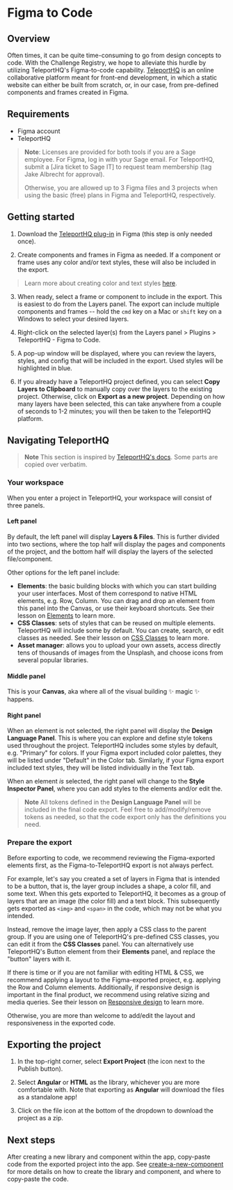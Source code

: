 # Figma to Code

## Overview

Often times, it can be quite time-consuming to go from design concepts to code. With the Challenge
Registry, we hope to alleviate this hurdle by utilizing TeleportHQ's Figma-to-code capability.
[TeleportHQ] is an online collaborative platform meant for front-end development, in which a static 
website can either be built from scratch, or, in our case, from pre-defined components and frames
created in Figma.

## Requirements

* Figma account
* TeleportHQ

> **Note**: Licenses are provided for both tools if you are a Sage employee.  For Figma, log in with
> your Sage email.  For TeleportHQ, submit a [Jira ticket to Sage IT] to request team membership
> (tag Jake Albrecht for approval).  
>
> Otherwise, you are allowed up to 3 Figma files and 3 projects when using the basic (free) plans
> in Figma and TeleportHQ, respectively.

## Getting started

1. Download the [TeleportHQ plug-in] in Figma (this step is only needed once). 

2. Create components and frames in Figma as needed.  If a component or frame uses any color and/or
text styles, these will also be included in the export.

> Learn more about creating color and text styles [here].

3. When ready, select a frame or component to include in the export.  This is easiest to do from the 
Layers panel. The export can include multiple components and frames -- hold the `cmd` key on a Mac
or `shift` key on a Windows to select your desired layers.

4. Right-click on the selected layer(s) from the Layers panel > Plugins > TeleportHQ - Figma to Code.

5. A pop-up window will be displayed, where you can review the layers, styles, and config that will
be included in the export. Used styles will be highlighted in blue.

6. If you already have a TeleportHQ project defined, you can select **Copy Layers to Clipboard** to
manually copy over the layers to the existing project.  Otherwise, click on 
**Export as a new project**.  Depending on how many layers have been selected, this can take
anywhere from a couple of seconds to 1-2 minutes; you will then be taken to the TeleportHQ platform.

## Navigating TeleportHQ

> **Note** This section is inspired by [TeleportHQ's docs]. Some parts are copied over verbatim.

### Your workspace 

When you enter a project in TeleportHQ, your workspace will consist of three panels.

#### Left panel
By default, the left panel will display **Layers & Files**. This is further divided into two sections,
where the top half will display the pages and components of the project, and the bottom half will
display the layers of the selected file/component.

Other options for the left panel include:
* **Elements**: the basic building blocks with which you can start building your user interfaces. Most
of them correspond to native HTML elements, e.g. Row, Column.  You can drag and drop an element from
this panel into the Canvas, or use their keyboard shortcuts.  See their lesson on [Elements] to learn
more.
* **CSS Classes**: sets of styles that can be reused on multiple elements.  TeleportHQ will include
some by default.  You can create, search, or edit classes as needed.  See their lesson on [CSS Classes]
to learn more.
* **Asset manager**: allows you to upload your own assets, access directly tens of thousands of images
from the Unsplash, and choose icons from several popular libraries.

#### Middle panel
This is your **Canvas**, aka where all of the visual building ✨ magic ✨ happens.

#### Right panel
When an element is not selected, the right panel will display the **Design Language Panel**. This is
where you can explore and define style tokens used throughout the project.  TeleportHQ includes some
styles by default, e.g. "Primary" for colors. If your Figma export included color palettes, they will
be listed under "Default" in the Color tab. Similarly, if your Figma export included text styles,
they will be listed individually in the Text tab.

When an element _is_ selected, the right panel will change to the **Style Inspector Panel**, where 
you can add styles to the elements and/or edit the.

> **Note** All tokens defined in the **Design Language Panel** will be included in the final code
> export.  Feel free to add/modify/remove tokens as needed, so that the code export only has the
> definitions you need.

### Prepare the export

Before exporting to code, we recommend reviewing the Figma-exported elements first, as the 
Figma-to-TeleportHQ export is not always perfect.

For example, let's say you created a set of layers in Figma that is intended to be a button, that is,
the layer group includes a shape, a color fill, and some text.  When this gets exported to TeleportHQ,
it becomes as a group of layers that are an image (the color fill) and a text block.  This 
subsequently gets exported as `<img>` and `<span>` in the code, which may not be what you intended.

Instead, remove the image layer, then apply a CSS class to the parent group.  If you are using one
of TeleportHQ's pre-defined CSS classes, you can edit it from the **CSS Classes** panel. You can
alternatively use TeleportHQ's Button element from their **Elements** panel, and replace the "button"
layers with it.

If there is time or if you are not familiar with editing HTML & CSS, we recommend applying a layout
to the Figma-exported project, e.g. applying the Row and Column elements.  Additionally, if 
responsive design is important in the final product, we recommend using relative sizing and media
queries.  See their lesson on [Responsive design] to learn more.

Otherwise, you are more than welcome to add/edit the layout and responsiveness in the exported code.

## Exporting the project

1. In the top-right corner, select **Export Project** (the icon next to the Publish button).

2. Select **Angular** or **HTML** as the library, whichever you are more comfortable with.  Note 
that exporting as **Angular** will download the files as a standalone app!

3. Click on the file icon at the bottom of the dropdown to download the project as a zip.

## Next steps

After creating a new library and component within the app, copy-paste code from the exported project
into the app.  See [create-a-new-component] for more details on how to create the library and component,
and where to copy-paste the code.


[TeleportHQ]: https://teleporthq.io/
[create-a-new-component]: https://github.com/Sage-Bionetworks/challenge-registry/blob/main/docs/create-a-new-component.md
[TeleportHQ plug-in]: https://www.figma.com/community/plugin/992726161890204477
[here]: https://help.figma.com/hc/en-us/articles/360038746534-Create-color-text-effect-and-layout-grid-styles
[TeleportHQ's docs]: https://help.teleporthq.io/en/
[Elements]: https://help.teleporthq.io/en/category/elements-ekqxm7/
[CSS Classes]: https://help.teleporthq.io/en/article/css-classes-zxd7vm/
[Responsive design]: https://help.teleporthq.io/en/article/responsive-design-7o4mb6/
